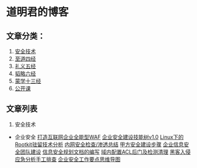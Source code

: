 # 道明君的博客

## 文章分类：

1. [安全技术](https://github.com/DaoMingJun/blog/projects/7)
2. [至道四经](https://github.com/DaoMingJun/blog/projects/2)
3. [礼义五经](https://github.com/DaoMingJun/blog/projects/4)
4. [韬略六经](https://github.com/DaoMingJun/blog/projects/3)
5. [蒙学十三经](https://github.com/DaoMingJun/blog/projects/2)
6. [公开课](https://github.com/DaoMingJun/blog/projects/6)

## 文章列表
1. 安全技术
 * 企业安全
 [打造互联网企业全能型WAF](https://github.com/DaoMingJun/blog/issues/20)
 [企业安全建设技能树v1.0](https://github.com/DaoMingJun/blog/issues/16)
 [Linux下的Rootkit驻留技术分析](https://github.com/DaoMingJun/blog/issues/17)
 [内网安全检查/渗透总结](https://github.com/DaoMingJun/blog/issues/11)
 [甲方安全建设步骤](https://github.com/DaoMingJun/blog/issues/14)
 [企业信息安全团队建设](https://github.com/DaoMingJun/blog/issues/10)
[信息安全规划文档的编写](https://github.com/DaoMingJun/blog/issues/12)
[域内配置ACL后门及检测清理](https://github.com/DaoMingJun/blog/issues/21)
[黑客入侵应急分析手工排查](https://github.com/DaoMingJun/blog/issues/15)
[企业安全工作要点思维导图](https://github.com/DaoMingJun/blog/issues/13)
